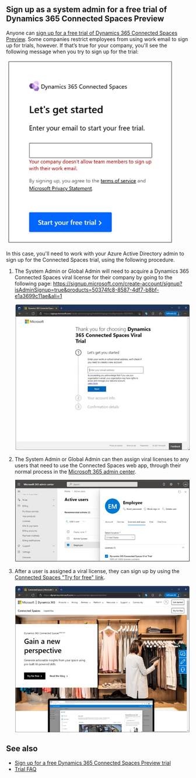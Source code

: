 ## Sign up as a system admin for a free trial of Dynamics 365 Connected Spaces Preview

Anyone can [sign up for a free trial of Dynamics 365 Connected Spaces Preview](trial-signup.md). Some companies restrict employees from using work email to sign up for trials, however. If that’s true  for your company, you'll see the following message when you try to sign up for the trial:

![Screenshot of Let's get started dialog box with error message.](media/known-issues-trial-email.jpg "Screenshot of Let's get started dialog box with error message")

In this case, you'll need to work with your Azure Active Directory admin to sign up for the Connected Spaces trial, using the following procedure.

1. The System Admin or Global Admin will need to acquire a Dynamics 365 Connected Spaces viral license for their company by going to the following page: https://signup.microsoft.com/create-account/signup?isAdminSignup=true&products=50374fc8-8587-4df7-b8bf-e1a3699c11ae&ali=1 

    ![Dynamics 365 Connected Spaces Viral Trial screen.](media/admin-trial-signup-viral-trial.jpg "Dynamics 365 Connected Spaces Viral Trial screen")
  
2. The System Admin or Global Admin can then assign viral licenses to any users that need to use the Connected Spaces web app, through their normal process in the 
[Microsoft 365 admin center](https://admin.microsoft.com/#/users).

    ![Screenshot of Microsoft 365 admin center.](media/admin-trial-signup-admin-portal.jpg "Screenshot of Microsoft 365 admin center")
 
3. After a user is assigned a viral license, they can sign up by using the [Connected Spaces "Try for free" link](https://dynamics.microsoft.com/connected-spaces/overview/). 

    ![Screenshot of Connected Spaces marketing page with Try for free link.](media/admin-trial-signup-try-for-free.jpg "Screenshot of Screenshot of Connected Spaces marketing page with Try for free link")
    
## See also

- [Sign up for a free Dynamics 365 Connected Spaces Preview trial](trial-signup.md)
- [Trial FAQ](trial-faq.md)

 
